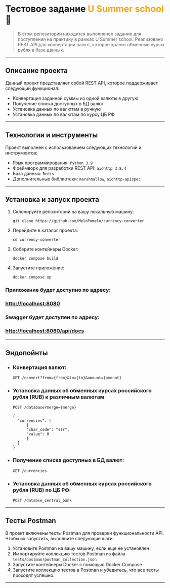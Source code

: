 # Тестовое задание <span style="color:orange">U Summer school</span> 🎉

> В этом репозитории находится выполненое задание для поступления на практику в рамках U Summer school. Реализовано REST API для конвертации валют, которое хранит обменные курсы рубля в базе данных.

---

## Описание проекта

Данный проект представляет собой REST API, которое поддерживает следующий функционал:

+ Конвертация заданной суммы из одной валюты в другую
+ Получение списка доступных в БД валют
+ Установка данных по валютам в ручную
+ Установка данных по валютам по курсу ЦБ РФ

---

## Технологии и инструменты

Проект выполнен с использованием следующих технологий и инструментов:

+ Язык программирования: `Python 3.9`
+ Фреймворк для разработки REST API: `aiohttp 3.8.4`
+ База данных: `Redis`
+ Дополнительные библиотеки: `marshmallow`, `aiohttp-apispec`

---

## Установка и запуск проекта
1. Склонируйте репозиторий на вашу локальную машину:
    ```
    git clone https://github.com/MeloPomelo/currency-converter
    ```
2. Перейдите в каталог проекта:
    ```
    cd currency-converter
    ```
3. Cоберите контейнеры Docker:
    ```
    docker compose build
    ```
4. Запустите приложение:
    ```
    docker compose up
    ```

### Приложение будет доступно по адресу: 

### [http://localhost:8080](http://localhost:8080)

### Swagger будет доступен по адресу: 

### [http://localhost:8080/api/docs](http://localhost:8080/api/docs)

---
## Эндопойнты
+ ### Конвертация валют:
    ``` 
    GET /convert?from={from}&to={to}&amount={amount} 
    ```
+ ### Установка данных об обменных курсах российского рубля (RUB) к различным валютам
    ``` 
    POST /database?merge={merge} 

    {
      "currencies": [
          {
          "char_code": "str",
          "value": 0
          }
      ]
    } 
    ```
+ ### Получение списка доступных в БД валют:
    ``` 
    GET /currencies 
    ```
+ ### Установка данных об обменных курсах российского рубля (RUB) по ЦБ РФ:
    ``` 
    POST /databse_central_bank 
    ```
---
## Тесты Postman

В проект включены тесты Postman для проверки функциональности API. Чтобы их запустить, выполните следующие шаги:

1. Установите Postman на вашу машину, если еще не установлен
2. Импортируйте коллекцию тестов Postman из файла `tests/postman/postman_collection.json`
3. Запустите контейнеры Docker с помощью Docker Compose
4. Запустите коллекцию тестов в Postman и убедитесь, что все тесты проходят успешно.

---



